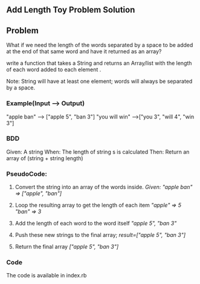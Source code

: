 ## Add Length Toy Problem Solution

## Problem

What if we need the length of the words separated by a space to be added at the end of that same word and have it returned as an array?

write a function that takes a String and returns an Array/list with the length of each word added to each element .

Note: String will have at least one element; words will always be separated by a space.

### Example(Input --> Output)

"apple ban" --> ["apple 5", "ban 3"]
"you will win" -->["you 3", "will 4", "win 3"]

### BDD
Given: A string 
When: The length of string s is calculated
Then: Return an array of (string + string length) 

### PseudoCode:
1. Convert the string into an array of the words inside.
*Given: "apple ban" => ["apple", "ban"]*

2. Loop the resulting array to get the length of each item 
*"apple" => 5*
*"ban" => 3*

3. Add the length of each word to the word itself
*"apple 5", "ban 3"*

4. Push these new strings to the final array;
*result=["apple 5", "ban 3"]* 

5. Return the final array
*["apple 5", "ban 3"]*

### Code
The code is available in index.rb




